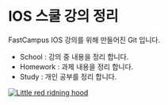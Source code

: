 # IOS 스쿨 강의 정리

FastCampus IOS 강의를 위해 만들어진 Git 입니다.

- School : 강의 중 내용을 정리 합니다.
- Homework : 과제 내용을 정리 합니다.
- Study : 개인 공부를 정리 합니다.

[![Little red ridning hood](http://i.imgur.com/7YTMFQp.png)](https://vimeo.com/3514904 "Little red riding hood - Click to Watch!")
